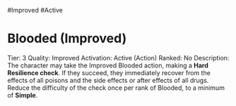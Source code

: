 #Improved 
#Active  

# Blooded (Improved)
Tier: 3
Quality: Improved
Activation: Active (Action)
Ranked: No
Description: The character may take the Improved Blooded action, making a **Hard Resilience check**. If they succeed, they immediately recover from the effects of all poisons and the side effects or after effects of all drugs. Reduce the difficulty of the check once per rank of Blooded, to a minimum of **Simple**.